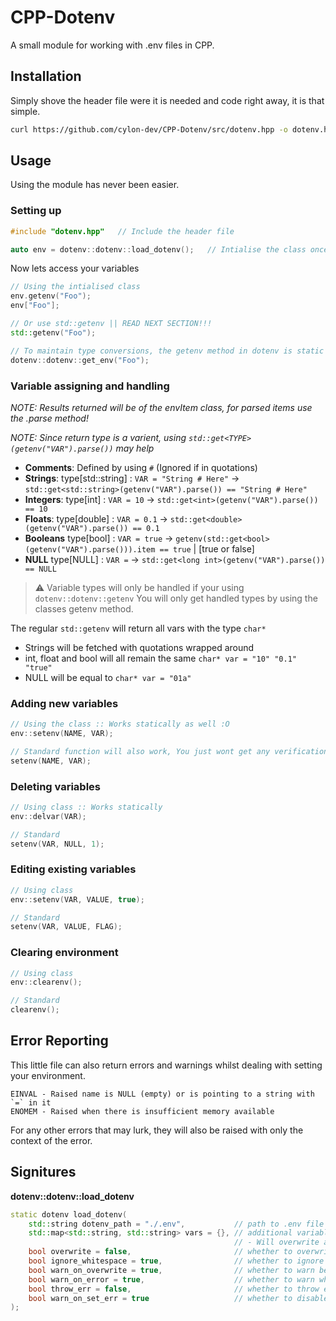 # CPP-Dotenv
A small module for working with .env files in CPP.

## Installation
Simply shove the header file were it is needed and code right away, it is that simple.

```sh
curl https://github.com/cylon-dev/CPP-Dotenv/src/dotenv.hpp -o dotenv.hpp
```

## Usage
Using the module has never been easier.

### Setting up
```cpp
#include "dotenv.hpp"   // Include the header file

auto env = dotenv::dotenv::load_dotenv();   // Intialise the class once and your ready to go
```

Now lets access your variables
```cpp
// Using the intialised class
env.getenv("Foo");
env["Foo"];

// Or use std::getenv || READ NEXT SECTION!!!
std::getenv("Foo");

// To maintain type conversions, the getenv method in dotenv is static :D
dotenv::dotenv::get_env("Foo");
```

### Variable assigning and handling
*NOTE: Results returned will be of the envItem class, for parsed items use the .parse method!*

*NOTE: Since return type is a varient, using `std::get<TYPE>(getenv("VAR").parse())` may help*

* **Comments**: Defined by using `#` (Ignored if in quotations)
* **Strings**: type[std::string] : `VAR = "String # Here"` -> `std::get<std::string>(getenv("VAR").parse()) == "String # Here"`
* **Integers**: type[int] : `VAR = 10` -> `std::get<int>(getenv("VAR").parse()) == 10`
* **Floats**: type[double] : `VAR = 0.1` -> `std::get<double>(getenv("VAR").parse()) == 0.1`
* **Booleans** type[bool] : `VAR = true` -> `getenv(std::get<bool>(getenv("VAR").parse())).item == true` | [true or false]
* **NULL** type[NULL] : `VAR =` -> `std::get<long int>(getenv("VAR").parse()) == NULL`

> ⚠️ Variable types will only be handled if your using `dotenv::dotenv::getenv`
You will only get handled types by using the classes getenv method.

The regular `std::getenv` will return all vars with the type `char*`

* Strings will be fetched with quotations wrapped around
* int, float and bool will all remain the same `char* var = "10" "0.1" "true"`
* NULL will be equal to `char* var = "01a"`

### Adding new variables
```cpp
// Using the class :: Works statically as well :O
env::setenv(NAME, VAR);

// Standard function will also work, You just wont get any verification before its added
setenv(NAME, VAR);
```

### Deleting variables
```cpp
// Using class :: Works statically
env::delvar(VAR);

// Standard
setenv(VAR, NULL, 1);
```

### Editing existing variables
```cpp
// Using class
env::setenv(VAR, VALUE, true);

// Standard
setenv(VAR, VALUE, FLAG);
```

### Clearing environment
```cpp
// Using class
env::clearenv();

// Standard
clearenv();
```

## Error Reporting
This little file can also return errors and warnings whilst dealing with setting your environment.
```
EINVAL - Raised name is NULL (empty) or is pointing to a string with `=` in it
ENOMEM - Raised when there is insufficient memory available
```

For any other errors that may lurk, they will also be raised with only the context of the error.

## Signitures
**dotenv::dotenv::load_dotenv**
```cpp
static dotenv load_dotenv(
    std::string dotenv_path = "./.env",           // path to .env file
    std::map<std::string, std::string> vars = {}, // additional variables that are not found in .env
                                                  // - Will overwrite any variables from the .env file
    bool overwrite = false,                       // whether to overwrite exisiting enviroment variables
    bool ignore_whitespace = true,                // whether to ignore lines that just contain whitespace
    bool warn_on_overwrite = true,                // whether to warn before overwriting variable
    bool warn_on_error = true,                    // whether to warn when an error occurs through parsing
    bool throw_err = false,                       // whether to throw errors which can be critical - .env file can't opened
    bool warn_on_set_err = true                   // whether to disable error tracking
);
```
